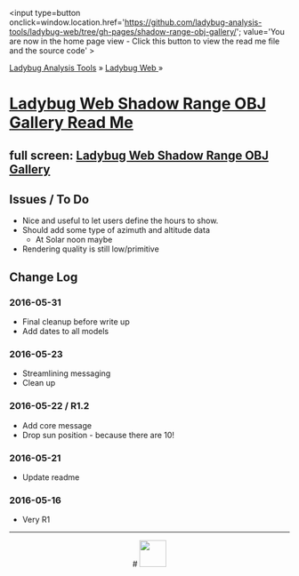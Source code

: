 ﻿
<span style=display:none; >[You are now in a GitHub source code view - click this link to view the home page]
( https://ladybug-analysis-tools.github.io/ladybug-web/shadow-range-obj-gallery/index.html#readme.md "View file as a web page." ) </span>
<input type=button onclick=window.location.href='https://github.com/ladybug-analysis-tools/ladybug-web/tree/gh-pages/shadow-range-obj-gallery/'; 
value='You are now in the home page view - Click this button to view the read me file and the source code' >

[Ladybug Analysis Tools]( https://ladybug-analysis-tools.github.io/ ) » [Ladybug Web ]( https://ladybug-analysis-tools.github.io/ladybug-web/ ) »


[Ladybug Web Shadow Range OBJ Gallery Read Me]( index.html#readme.md )
===

## full screen: [Ladybug Web Shadow Range OBJ Gallery]( https://ladybug-analysis-tools.github.io/ladybug-web/shadow-range-obj-gallery/ )



## Issues / To Do

* Nice and useful to let users define the hours to show.
* Should add some type of azimuth and altitude data
	* At Solar noon maybe
* Rendering quality is still low/primitive


## Change Log

### 2016-05-31

* Final cleanup before write up
* Add dates to all models


### 2016-05-23

* Streamlining messaging
* Clean up

### 2016-05-22 / R1.2

* Add core message
* Drop sun position - because there are 10!

### 2016-05-21

* Update readme


### 2016-05-16

* Very R1

***

<center title="dingbat" >
# <a href=javascript:window.scrollTo(0,0); style=text-decoration:none; ><img src="http://ladybug-analysis-tools.github.io/images/ladybug-logo.png" width=48 ></a>
</center
